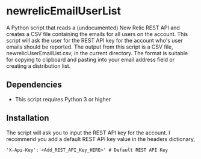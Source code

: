 # newrelicEmailUserList
A Python script that reads a (undocumented) New Relic REST API and creates a CSV file containing the emails for all users on the account. This script will ask the user for the REST API key for the account who's user emails should be reported. The output from this script is a CSV file, newrelicUserEmailList.csv, in the current directory. The format is suitable for copying to clipboard and pasting into your email address field or creating a distribution list.  

## Dependencies
  * This script requires Python 3 or higher

## Installation
  The script will ask you to input the REST API key for the account. I recommend you add a default REST API key value in the headers dictionary,

    'X-Api-Key':'<Add_REST_API_Key_HERE>' # Default REST API Key 
